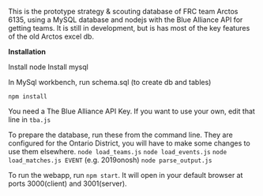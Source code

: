 This is the prototype strategy & scouting database of FRC team Arctos 6135, using a MySQL database and nodejs with the Blue Alliance API for getting teams. It is still in development, but is has most of the key features of the old Arctos excel db.

**Installation**  

Install node
Install mysql

In MySql workbench, run schema.sql (to create db and tables)

```npm install``` 

You need a The Blue Alliance API Key. If you want to use your own, edit that line in `tba.js`

To prepare the database, run these from the command line. They are configured for the Ontario District, you will have to make some changes to use them elsewhere. 
`node load_teams.js`
`node load_events.js`
`node load_matches.js EVENT` (e.g. 2019onosh)
`node parse_output.js`

To run the webapp, run `npm start`. It will open in your default browser at ports 3000(client) and 3001(server).